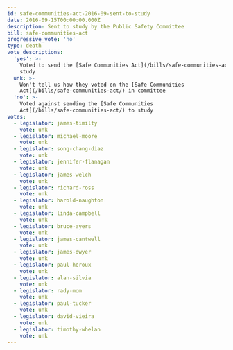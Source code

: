 ```yaml
---
id: safe-communities-act-2016-09-sent-to-study
date: 2016-09-15T00:00:00.000Z
description: Sent to study by the Public Safety Committee
bill: safe-communities-act
progressive_vote: 'no'
type: death
vote_descriptions:
  'yes': >-
    Voted to send the [Safe Communities Act](/bills/safe-communities-act/) to
    study
  unk: >-
    Won't tell us how they voted on the [Safe Communities
    Act](/bills/safe-communities-act/) in committee
  'no': >-
    Voted against sending the [Safe Communities
    Act](/bills/safe-communities-act/) to study
votes:
  - legislator: james-timilty
    vote: unk
  - legislator: michael-moore
    vote: unk
  - legislator: song-chang-diaz
    vote: unk
  - legislator: jennifer-flanagan
    vote: unk
  - legislator: james-welch
    vote: unk
  - legislator: richard-ross
    vote: unk
  - legislator: harold-naughton
    vote: unk
  - legislator: linda-campbell
    vote: unk
  - legislator: bruce-ayers
    vote: unk
  - legislator: james-cantwell
    vote: unk
  - legislator: james-dwyer
    vote: unk
  - legislator: paul-heroux
    vote: unk
  - legislator: alan-silvia
    vote: unk
  - legislator: rady-mom
    vote: unk
  - legislator: paul-tucker
    vote: unk
  - legislator: david-vieira
    vote: unk
  - legislator: timothy-whelan
    vote: unk
---
```


